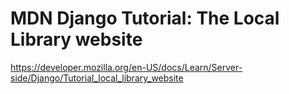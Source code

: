 # MDN Django Tutorial: The Local Library website

https://developer.mozilla.org/en-US/docs/Learn/Server-side/Django/Tutorial_local_library_website
